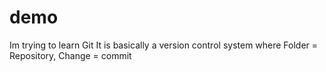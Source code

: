 # demo
Im trying to learn Git
It is basically a version control system
where Folder = Repository, Change = commit
